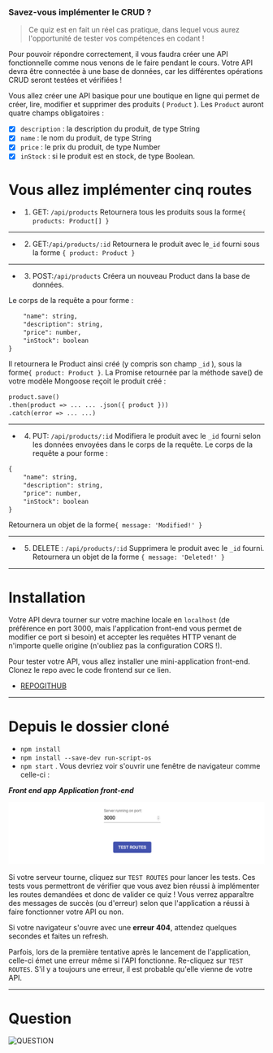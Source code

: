 ### Savez-vous implémenter le CRUD ?

> Ce quiz est en fait un réel cas pratique, dans lequel vous aurez l'opportunité de tester vos compétences en codant !

Pour pouvoir répondre correctement, il vous faudra créer une API fonctionnelle comme nous venons de le faire pendant le cours. Votre API devra être connectée à une base de données, car les différentes opérations CRUD seront testées et vérifiées !

Vous allez créer une API basique pour une boutique en ligne qui permet de créer, lire, modifier et supprimer des produits ( `Product` ). Les `Product` auront quatre champs obligatoires :

- [x] `description` : la description du produit, de type String
- [x] `name` : le nom du produit, de type String
- [x] `price` : le prix du produit, de type Number
- [x] `inStock` : si le produit est en stock, de type Boolean.

# Vous allez implémenter cinq routes

- 1. GET: `/api/products`
Retournera tous les produits sous la forme`{ products: Product[] }`
***

- 2. GET:`/api/products/:id`
Retournera le produit avec le`_id` fourni sous la forme `{ product: Product }`
***

- 3. POST:`/api/products`
Créera un nouveau Product dans la base de données.

Le corps de la requête a pour forme :

```{
    "name": string,
    "description": string,
    "price": number,
    "inStock": boolean
}
```

Il retournera le Product ainsi créé (y compris son champ `_id` ), sous la forme`{ product: Product }`.
La Promise retournée par la méthode save() de votre modèle Mongoose reçoit le produit créé :

```
product.save()
.then(product => ... ... .json({ product }))
.catch(error => ... ...)
```
***

- 4. PUT: `/api/products/:id`
Modifiera le produit avec le `_id` fourni selon les données envoyées dans le corps de la requête.
Le corps de la requête a pour forme :
```
{
    "name": string,
    "description": string,
    "price": number,
    "inStock": boolean
}
```
Retournera un objet de la forme`{ message: 'Modified!' }`
***
- 5. DELETE : `/api/products/:id`
Supprimera le produit avec le `_id` fourni.
Retournera un objet de la forme `{ message: 'Deleted!' }`
***

# Installation 

Votre API devra tourner sur votre machine locale en `localhost` (de préférence en port 3000, mais l'application front-end vous permet de modifier ce port si besoin) et accepter les requêtes HTTP venant de n'importe quelle origine (n'oubliez pas la configuration CORS !).

Pour tester votre API, vous allez installer une mini-application front-end.    
Clonez le repo avec le code frontend sur ce lien.    
* [REPOGITHUB](./Savez-vous-implémenter-le-CRUD-OpenClassrooms.png)

***

# **Depuis** le dossier cloné

* `npm install`
* `npm install --save-dev run-script-os` 
* `npm start` . Vous devriez voir s'ouvrir une fenêtre de navigateur comme celle-ci :

***Front end app***
***Application front-end***

![FENETRE](./imgport.png)

Si votre serveur tourne, cliquez sur `TEST ROUTES` pour lancer les tests. Ces tests vous permettront de vérifier que vous avez bien réussi à implémenter les routes demandées et donc de valider ce quiz ! Vous verrez apparaître des messages de succès (ou d'erreur) selon que l'application a réussi à faire fonctionner votre API ou non.


Si votre navigateur s'ouvre avec une **erreur 404**, attendez quelques secondes et faites un refresh.

Parfois, lors de la première tentative après le lancement de l'application, celle-ci émet une erreur même si l'API fonctionne. Re-cliquez sur `TEST ROUTES`. S'il y a toujours une erreur, il est probable qu'elle vienne de votre API.
***
# Question 

![QUESTION](./Savez-vous-implémenter-le-CRUD-OpenClassrooms.png)